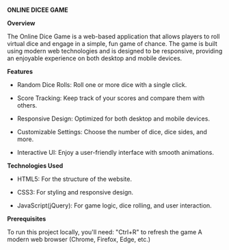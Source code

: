 **ONLINE DICEE GAME**

**Overview**

The Online Dice Game is a web-based application that allows players to roll virtual dice and engage in a simple, 
fun game of chance. The game is built using modern web technologies and is designed to be responsive, 
providing an enjoyable experience on both desktop and mobile devices.

**Features**

- Random Dice Rolls: Roll one or more dice with a single click.
  
- Score Tracking: Keep track of your scores and compare them with others.
  
- Responsive Design: Optimized for both desktop and mobile devices.

- Customizable Settings: Choose the number of dice, dice sides, and more.

- Interactive UI: Enjoy a user-friendly interface with smooth animations.
  
**Technologies Used**

- HTML5: For the structure of the website.

- CSS3: For styling and responsive design.

- JavaScript(jQuery): For game logic, dice rolling, and user interaction.

**Prerequisites**

To run this project locally, you'll need:
"Ctrl+R" to refresh the game
A modern web browser (Chrome, Firefox, Edge, etc.)
